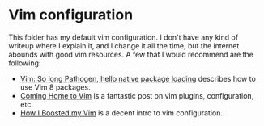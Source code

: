 # Vim configuration

This folder has my default vim configuration. I don't have any kind of writeup
where I explain it, and I change it all the time, but the internet abounds with
good vim resources. A few that I would recommend are the following:

* [Vim: So long Pathogen, hello native package loading](https://shapeshed.com/vim-packages/)
  describes how to use Vim 8 packages.
* [Coming Home to Vim](http://stevelosh.com/blog/2010/09/coming-home-to-vim/)
  is a fantastic post on vim plugins, configuration, etc.
* [How I Boosted my Vim](http://nvie.com/posts/how-i-boosted-my-vim/)
  is a decent intro to vim configuration.
